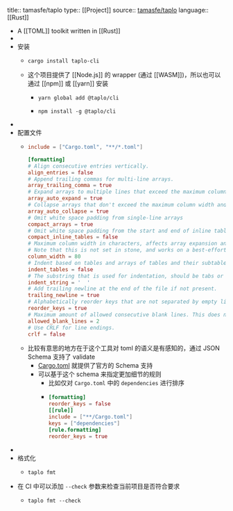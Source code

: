 title:: tamasfe/taplo
type:: [[Project]]
source:: [tamasfe/taplo](https://github.com/tamasfe/taplo)
language:: [[Rust]]

- A [[TOML]] toolkit written in [[Rust]]
-
- 安装
	- ```shell
	  cargo install taplo-cli
	  ```
	- 这个项目提供了 [[Node.js]] 的 wrapper (通过 [[WASM]])，所以也可以通过 [[npm]] 或 [[yarn]] 安装
		- ```shell
		  yarn global add @taplo/cli
		  ```
		- ```shell
		  npm install -g @taplo/cli
		  ```
-
- 配置文件
	- ```toml
	  include = ["Cargo.toml", "**/*.toml"]
	  
	  [formatting]
	  # Align consecutive entries vertically.
	  align_entries = false
	  # Append trailing commas for multi-line arrays.
	  array_trailing_comma = true
	  # Expand arrays to multiple lines that exceed the maximum column width.
	  array_auto_expand = true
	  # Collapse arrays that don't exceed the maximum column width and don't contain comments.
	  array_auto_collapse = true
	  # Omit white space padding from single-line arrays
	  compact_arrays = true
	  # Omit white space padding from the start and end of inline tables.
	  compact_inline_tables = false
	  # Maximum column width in characters, affects array expansion and collapse, this doesn't take whitespace into account.
	  # Note that this is not set in stone, and works on a best-effort basis.
	  column_width = 80
	  # Indent based on tables and arrays of tables and their subtables, subtables out of order are not indented.
	  indent_tables = false
	  # The substring that is used for indentation, should be tabs or spaces (but technically can be anything).
	  indent_string = '  '
	  # Add trailing newline at the end of the file if not present.
	  trailing_newline = true
	  # Alphabetically reorder keys that are not separated by empty lines.
	  reorder_keys = true
	  # Maximum amount of allowed consecutive blank lines. This does not affect the whitespace at the end of the document, as it is always stripped.
	  allowed_blank_lines = 2
	  # Use CRLF for line endings.
	  crlf = false
	  
	  ```
	- 比较有意思的地方在于这个工具对 toml 的语义是有感知的，通过 JSON Schema 支持了 validate
		- [Cargo.toml](https://taplo.tamasfe.dev/configuration/#builtin-schemas) 就提供了官方的 Schema 支持
		- 可以基于这个 schema 来指定更加细节的规则
			- 比如仅对 `Cargo.toml` 中的 `dependencies` 进行排序
			- ```toml
			  [formatting]
			  reorder_keys = false
			  [[rule]]
			  include = ["**/Cargo.toml"]
			  keys = ["dependencies"]
			  [rule.formatting]
			  reorder_keys = true
			  ```
-
- 格式化
	- ```shell
	  taplo fmt
	  ```
- 在 CI 中可以添加 `--check` 参数来检查当前项目是否符合要求
	- ```shell
	  taplo fmt --check
	  ```